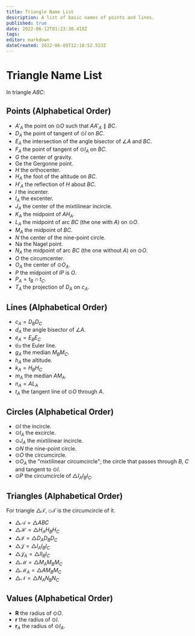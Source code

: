 ```yaml
---
title: Triangle Name List
description: A list of basic names of points and lines.
published: true
date: 2022-06-12T01:23:30.418Z
tags: 
editor: markdown
dateCreated: 2022-06-09T12:18:52.523Z
---
```


# Triangle Name List
In triangle $ABC$:

## Points (Alphabetical Order)
- $A'_A$ the point on $\odot O$ such that $AA'_A\parallel BC$.
- $D_A$ the point of tangent of $\odot I$ on $BC$.
- $E_A$ the intersection of the angle bisector of $\angle A$ and $BC$.
- $F_A$ the point of tangent of $\odot I_A$ on $BC$.
- $G$ the center of gravity.
- $\mathrm{Ge}$ the Gergonne point.
- $H$ the orthocenter.
- $H_A$ the foot of the altitude on $BC$.
- $H'_A$ the reflection of $H$ about $BC$.
- $I$ the incenter.
- $I_A$ the excenter.
- $J_A$ the center of the mixtilinear incircle.
- $K_A$ the midpoint of $AH_A$.
- $L_A$ the midpoint of arc $BC$ (the one with $A$) on $\odot O$.
- $M_A$ the midpoint of $BC$.
- $N$ the center of the nine-point circle.
- $\mathrm{Na}$ the Nagel point.
- $N_A$ the midpoint of arc $BC$ (the one without $A$) on $\odot O$.
- $O$ the circumcenter.
- $O_A$ the center of $\odot O_A$.
- $P$ the midpoint of $IP$ is $O$.
- $P_A=t_B\cap t_C$.
- $T_A$ the projection of $D_A$ on $c_A$.

## Lines (Alphabetical Order)
- $c_A=D_BD_C$
- $d_A$ the angle bisector of $\angle A$.
- $e_A=E_BE_C$
- $\mathfrak{Eu}$ the Euler line.
- $g_A$ the median $M_BM_C$.
- $h_A$ the altitude.
- $k_A=H_BH_C$
- $m_A$ the median $AM_A$.
- $n_A=AL_A$
- $t_A$ the tangent line of $\odot O$ through $A$.

## Circles (Alphabetical Order)
- $\odot I$ the incircle.
- $\odot I_A$ the excircle.
- $\odot J_A$ the mixtilinear incircle.
- $\odot N$ the nine-point circle.
- $\odot O$ the circumcircle.
- $\odot O_A$ the "mixtilinear circumcircle"; the circle that passes through $B$, $C$ and tangent to $\odot I$.
- $\odot P$ the circumcircle of $\triangle I_AI_BI_C$.

## Triangles (Alphabetical Order)
For triangle $\triangle\mathcal T$, $\odot\mathcal T$ is the circumcircle of it.
- $\triangle\mathcal A=\triangle ABC$
- $\triangle\mathcal H=\triangle H_AH_BH_C$
- $\triangle\mathcal I=\triangle D_AD_BD_C$
- $\triangle\mathcal J=\triangle I_AI_BI_C$
- $\triangle\mathcal J_A=\triangle II_BI_C$
- $\triangle\mathcal M=\triangle M_AM_BM_C$
- $\triangle\mathcal M_A=\triangle AM_BM_C$
- $\triangle\mathcal N=\triangle N_AN_BN_C$

## Values (Alphabetical Order)
- $\mathbf R$ the radius of $\odot O$.
- $\mathbf r$ the radius of $\odot I$.
- $\mathbf r_A$ the radius of $\odot I_A$.
